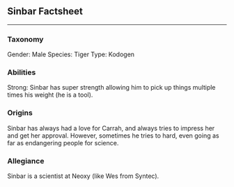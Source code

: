 ## Sinbar Factsheet
---
### Taxonomy
Gender: Male
Species: Tiger
Type: Kodogen
### Abilities
Strong: Sinbar has super strength allowing him to pick up things multiple times his weight (he is a tool).
### Origins
Sinbar has always had a love for Carrah, and always tries to impress her and get her approval. However, sometimes he tries to hard, even going as far as endangering people for science.
### Allegiance
Sinbar is a scientist at Neoxy (like Wes from Syntec).